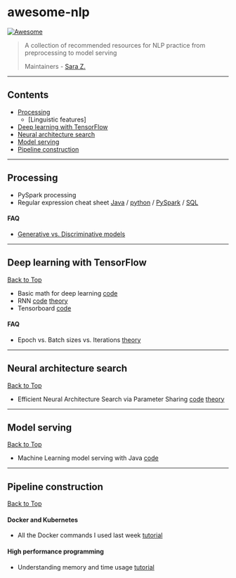 # awesome-nlp

[![Awesome](https://cdn.rawgit.com/sindresorhus/awesome/d7305f38d29fed78fa85652e3a63e154dd8e8829/media/badge.svg)](https://github.com/sindresorhus/awesome)

> A collection of recommended resources for NLP practice from preprocessing to model serving
>
> Maintainers - [Sara Z.](https://www.linkedin.com/in/sara-zeng/)

***
## Contents

 - [Processing](#processing)
   - [Linguistic features]
 - [Deep learning with TensorFlow](#deep-learning-with-tensorflow)
 - [Neural architecture search](#neural-architecture-search)
 - [Model serving](#model-serving)
 - [Pipeline construction](#pipeline-construction)

***
## Processing 
  * PySpark processing 
  * Regular expression cheat sheet [Java]() / [python]() / [PySpark]() / [SQL]()

#### FAQ

  * [Generative vs. Discriminative models](https://howtoanalyse.github.io/Generative-vs.-Discriminative-models/)

***
## Deep learning with TensorFlow 

[Back to Top](#contents)

  * Basic math for deep learning [code](https://github.com/HowtoAnalyse/awesome-nlp/blob/master/Colab%20Notebooks/deep-learning-math-basics.ipynb)
  * RNN [code](https://github.com/HowtoAnalyse/awesome-nlp/blob/master/Colab%20Notebooks/RNN.ipynb) [theory]()
  * Tensorboard [code](https://github.com/HowtoAnalyse/awesome-nlp/blob/master/Colab%20Notebooks/Tensorboard.ipynb)

#### FAQ 

  * Epoch vs. Batch sizes vs. Iterations [theory](https://howtoanalyse.github.io/Epoch-vs.-Batch-sizes-vs.-Iterations/)

***
## Neural architecture search

[Back to Top](#contents)

  * Efficient Neural Architecture Search via Parameter Sharing [code](https://github.com/melodyguan/enas) [theory](https://arxiv.org/pdf/1802.03268.pdf)

***
## Model serving 

[Back to Top](#contents)

  * Machine Learning model serving with Java [code](https://github.com/HowtoAnalyse/ml-servers)

***
## Pipeline construction 

[Back to Top](#contents)

#### Docker and Kubernetes
  * All the Docker commands I used last week [tutorial](https://medium.com/@bitit1994/all-the-docker-commands-i-used-last-week-474967df067e)

#### High performance programming
  * Understanding memory and time usage [tutorial](https://github.com/HowtoAnalyse/ml-servers/tree/master/corenlp)
